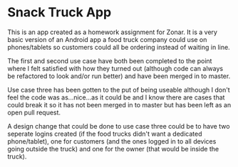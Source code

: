 # Snack Truck App

This is an app created as a homework assignment for Zonar. It is a very basic version of an Android app a food truck company 
could use on phones/tablets so customers could all be ordering instead of waiting in line.

The first and second use case have both been completed to the point where I felt satisfied with how they turned out (although
code can always be refactored to look and/or run better) and have been merged in to master.

Use case three has been gotten to the put of being useable although I don't feel the code was as...nice...as it could be and
I know there are cases that could break it so it has not been merged in to master but has been left as an open pull request.

A design change that could be done to use case three could be to have two seperate logins created (if the food trucks didn't
want a dedicated phone/tablet), one for customers (and the ones logged in to all devices going outside the truck) and one for
the owner (that would be inside the truck).
